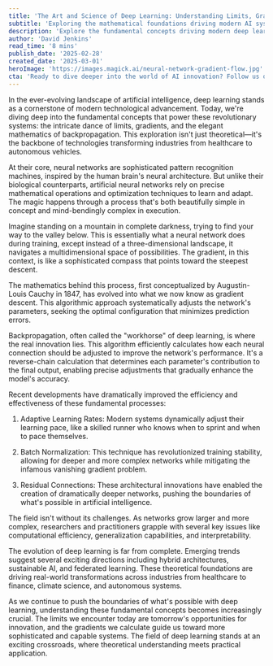 ```yaml
---
title: 'The Art and Science of Deep Learning: Understanding Limits, Gradients, and Backpropagation'
subtitle: 'Exploring the mathematical foundations driving modern AI systems'
description: 'Explore the fundamental concepts driving modern deep learning systems, from the mathematics of gradient descent to the innovative applications transforming industries. Understand how neural networks navigate multidimensional spaces and learn through sophisticated optimization techniques.'
author: 'David Jenkins'
read_time: '8 mins'
publish_date: '2025-02-28'
created_date: '2025-03-01'
heroImage: 'https://images.magick.ai/neural-network-gradient-flow.jpg'
cta: 'Ready to dive deeper into the world of AI innovation? Follow us on LinkedIn for daily insights into cutting-edge developments in deep learning and artificial intelligence.'
---
```


In the ever-evolving landscape of artificial intelligence, deep learning stands as a cornerstone of modern technological advancement. Today, we're diving deep into the fundamental concepts that power these revolutionary systems: the intricate dance of limits, gradients, and the elegant mathematics of backpropagation. This exploration isn't just theoretical—it's the backbone of technologies transforming industries from healthcare to autonomous vehicles.

At their core, neural networks are sophisticated pattern recognition machines, inspired by the human brain's neural architecture. But unlike their biological counterparts, artificial neural networks rely on precise mathematical operations and optimization techniques to learn and adapt. The magic happens through a process that's both beautifully simple in concept and mind-bendingly complex in execution.

Imagine standing on a mountain in complete darkness, trying to find your way to the valley below. This is essentially what a neural network does during training, except instead of a three-dimensional landscape, it navigates a multidimensional space of possibilities. The gradient, in this context, is like a sophisticated compass that points toward the steepest descent.

The mathematics behind this process, first conceptualized by Augustin-Louis Cauchy in 1847, has evolved into what we now know as gradient descent. This algorithmic approach systematically adjusts the network's parameters, seeking the optimal configuration that minimizes prediction errors.

Backpropagation, often called the "workhorse" of deep learning, is where the real innovation lies. This algorithm efficiently calculates how each neural connection should be adjusted to improve the network's performance. It's a reverse-chain calculation that determines each parameter's contribution to the final output, enabling precise adjustments that gradually enhance the model's accuracy.

Recent developments have dramatically improved the efficiency and effectiveness of these fundamental processes:

1. Adaptive Learning Rates: Modern systems dynamically adjust their learning pace, like a skilled runner who knows when to sprint and when to pace themselves.

2. Batch Normalization: This technique has revolutionized training stability, allowing for deeper and more complex networks while mitigating the infamous vanishing gradient problem.

3. Residual Connections: These architectural innovations have enabled the creation of dramatically deeper networks, pushing the boundaries of what's possible in artificial intelligence.

The field isn't without its challenges. As networks grow larger and more complex, researchers and practitioners grapple with several key issues like computational efficiency, generalization capabilities, and interpretability.

The evolution of deep learning is far from complete. Emerging trends suggest several exciting directions including hybrid architectures, sustainable AI, and federated learning. These theoretical foundations are driving real-world transformations across industries from healthcare to finance, climate science, and autonomous systems.

As we continue to push the boundaries of what's possible with deep learning, understanding these fundamental concepts becomes increasingly crucial. The limits we encounter today are tomorrow's opportunities for innovation, and the gradients we calculate guide us toward more sophisticated and capable systems. The field of deep learning stands at an exciting crossroads, where theoretical understanding meets practical application.